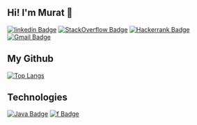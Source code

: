 ## Hi! I'm Murat 👋
[![linkedin Badge](https://img.shields.io/badge/LinkedIn-0077B5?style=for-the-badge&logo=linkedin&logoColor=white&link=link/)](https://www.linkedin.com/in/murat%C3%A7elik/) 
[![StackOverflow Badge](https://img.shields.io/badge/Stack_Overflow-FE7A16?style=for-the-badge&logo=stack-overflow&logoColor=white)](https://stackoverflow.com/users/12943830/murat-%C3%87el%C4%B0k) 
[![Hackerrank Badge](https://img.shields.io/badge/Hackerrank-2EC866?style=for-the-badge&logo=hackerrank&logoColor=white&link=link/)](https://www.hackerrank.com/muratcelik11?hr_r=1) 
[![Gmail Badge](https://img.shields.io/badge/Gmail-EA4335?style=for-the-badge&logo=gmail&logoColor=black&link=link/)](muratcelik11@gmail.com) 

## My Github
[![Top Langs](https://github-readme-stats.vercel.app/api/top-langs/?username=muratcelikk&layout=compact)](https://github.com/muratcelikk/github-readme-stats)


## Technologies
[![Java Badge](https://img.shields.io/badge/Java-ED8B00?style=for-the-badge&logo=java&logoColor=white&link=link)](link) 
[![f Badge](https://img.shields.io/badge/Java-ED8B00?style=for-the-badge&logo=java&logoColor=white&link=link)](link) 
